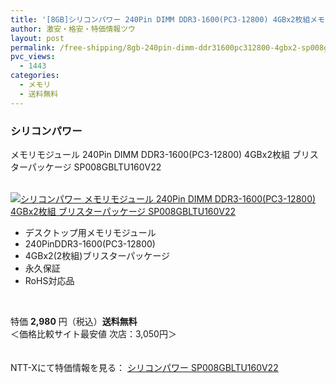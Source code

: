 ```yaml
---
title: '[8GB]シリコンパワー 240Pin DIMM DDR3-1600(PC3-12800) 4GBx2枚組メモリ ブリスターパッケージ SP008GBLTU160V22 特価2980円！送料無料！'
author: 激安・格安・特価情報ツウ
layout: post
permalink: /free-shipping/8gb-240pin-dimm-ddr31600pc312800-4gbx2-sp008gbltu160v22-2980.html
pvc_views:
  - 1443
categories:
  - メモリ
  - 送料無料
---
```

### シリコンパワー  
メモリモジュール 240Pin DIMM DDR3-1600(PC3-12800) 4GBx2枚組 ブリスターパッケージ SP008GBLTU160V22

<div class="img-bg2 img_L">
  <a href="http://px.a8.net/svt/ejp?a8mat=ZYP6S+8IMA3E+S1Q+BWGDT&#038;a8ejpredirect=http://nttxstore.jp/_II_SL13852495" target="_blank"><br /> <img border="0" alt="シリコンパワー メモリモジュール 240Pin DIMM DDR3-1600(PC3-12800) 4GBx2枚組 ブリスターパッケージ SP008GBLTU160V22" src="http://i0.wp.com/image.nttxstore.jp/l2_images/S/SL/SL13852495.jpg?w=120" data-recalc-dims="1" /></a>
</div>

<!--more-->

  * デスクトップ用メモリモジュール
  * 240PinDDR3-1600(PC3-12800)
  * 4GBx2(2枚組)ブリスターパッケージ
  * 永久保証
  * RoHS対応品

<br clear="all" /> 

特価 <span class="tokka-price"><strong>2,980</strong></span> 円（税込）**送料無料**  
＜価格比較サイト最安値 次店：3,050円＞

　  
NTT-Xにて特価情報を見る： <span class="fs150p"><a href="http://px.a8.net/svt/ejp?a8mat=ZYP6S+8IMA3E+S1Q+BWGDT&#038;a8ejpredirect=http://nttxstore.jp/_II_SL13852495" target="_blank">シリコンパワー SP008GBLTU160V22</a></span>